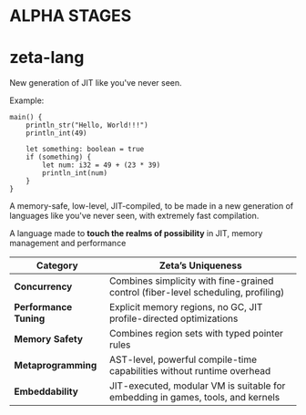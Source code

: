 # ALPHA STAGES
# zeta-lang 
New generation of JIT like you've never seen.

Example:

```
main() {
    println_str("Hello, World!!!")
    println_int(49)

    let something: boolean = true
    if (something) {
        let num: i32 = 49 + (23 * 39)
        println_int(num)
    }
}
```

A memory-safe, low-level, JIT-compiled, to be made in a new generation of languages like you've never seen, with extremely fast compilation.

A language made to **touch the realms of possibility** in JIT, memory management and performance

| Category | **Zeta’s Uniqueness** |
|---------|----------------------|
| **Concurrency** | Combines simplicity with fine-grained control (fiber-level scheduling, profiling) |
| **Performance Tuning** | Explicit memory regions, no GC, JIT profile-directed optimizations |
| **Memory Safety** | Combines region sets with typed pointer rules |
| **Metaprogramming** | AST-level, powerful compile-time capabilities without runtime overhead |
| **Embeddability** | JIT-executed, modular VM is suitable for embedding in games, tools, and kernels |
